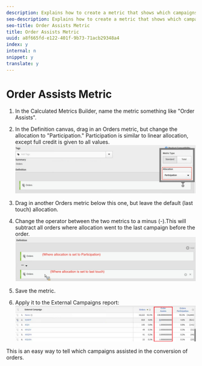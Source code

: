 ```yaml
---
description: Explains how to create a metric that shows which campaigns assist in conversion.
seo-description: Explains how to create a metric that shows which campaigns assist in conversion.
seo-title: Order Assists Metric
title: Order Assists Metric
uuid: a8f665fd-e122-401f-9b73-71acb29348a4
index: y
internal: n
snippet: y
translate: y
---
```


# Order Assists Metric


1. In the Calculated Metrics Builder, name the metric something like "Order Assists".
1. In the Definition canvas, drag in an Orders metric, but change the allocation to "Participation." Participation is similar to linear allocation, except full credit is given to all values. ![](assets/cm_orders_allocation.png) 

1. Drag in another Orders metric below this one, but leave the default (last touch) allocation.
1. Change the operator between the two metrics to a minus (-).This will subtract all orders where allocation went to the last campaign before the order. ![](assets/campaign_assists.png) 

1. Save the metric.
1. Apply it to the External Campaigns report: ![](assets/cm_ext_campaign.png) 

This is an easy way to tell which campaigns assisted in the conversion of orders. 
